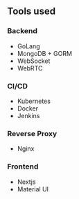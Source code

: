 ## Tools used

### Backend

- GoLang
- MongoDB + GORM
- WebSocket
- WebRTC

### CI/CD

- Kubernetes
- Docker
- Jenkins

### Reverse Proxy

- Nginx

### Frontend

- Nextjs
- Material UI
